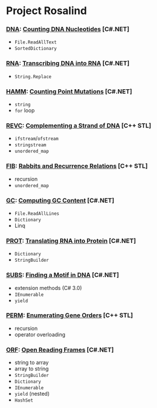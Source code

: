 # Project Rosalind
### [DNA](DNA): [Counting DNA Nucleotides](http://rosalind.info/problems/dna/) [C#.NET]
* `File.ReadAllText`
* `SortedDictionary`
### [RNA](RNA): [Transcribing DNA into RNA](http://rosalind.info/problems/rna/) [C#.NET]
* `String.Replace`
### [HAMM](HAMM): [Counting Point Mutations](http://rosalind.info/problems/hamm/) [C#.NET]
* `string`
* `for` loop
### [REVC](REVC): [Complementing a Strand of DNA](http://rosalind.info/problems/revc/) [C++ STL]
* `ifstream`/`ofstream`
* `stringstream`
* `unordered_map`
### [FIB](FIB): [Rabbits and Recurrence Relations](http://rosalind.info/problems/fib/) [C++ STL]
* recursion
* `unordered_map`
### [GC](GC): [Computing GC Content](http://rosalind.info/problems/gc/) [C#.NET]
* `File.ReadAllLines`
* `Dictionary`
* Linq
### [PROT](PROT): [Translating RNA into Protein](http://rosalind.info/problems/prot/) [C#.NET]
* `Dictionary`
* `StringBuilder`
### [SUBS](SUBS): [Finding a Motif in DNA](http://rosalind.info/problems/subs/) [C#.NET]
* extension methods (C# 3.0)
* `IEnumerable`
* `yield`
### [PERM](PERM): [Enumerating Gene Orders](http://rosalind.info/problems/perm/) [C++ STL]
* recursion
* operator overloading
### [ORF](ORF): [Open Reading Frames](http://rosalind.info/problems/orf/) [C#.NET]
* string to array
* array to string
* `StringBuilder`
* `Dictionary`
* `IEnumerable`
* `yield` (nested)
* `HashSet`
